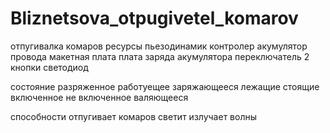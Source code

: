 # Bliznetsova_otpugivetel_komarov
отпугивалка комаров
ресурсы
пьезодинамик
контролер 
акумулятор 
провода
макетная плата
плата заряда акумулятора
переключатель
2 кнопки
светодиод

состояние
разряженное 
работуещее 
заряжающееся лежащие 
стоящие 
включенное не включенное
валяющееся 

способности
отпугивает комаров
светит
излучает волны



